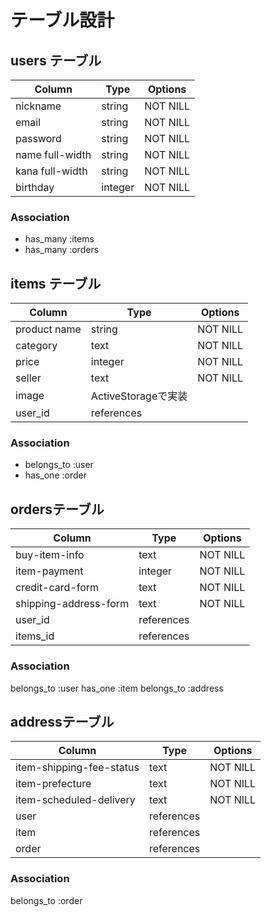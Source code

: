 # テーブル設計

## users テーブル

| Column          | Type    | Options   |
| ----------      | ------  | --------- |
| nickname        | string  | NOT NILL |
| email           | string  | NOT NILL |
| password        | string  | NOT NILL |
| name full-width | string  | NOT NILL |
| kana full-width | string  | NOT NILL |
| birthday        | integer | NOT NILL |

### Association

- has_many :items
- has_many :orders


## items テーブル

| Column       | Type       | Options  |
| ------------ | ---------- | -------- |
| product name | string     | NOT NILL |
| category     | text       | NOT NILL |
| price        | integer    | NOT NILL |
| seller       | text       | NOT NILL |
| image        | ActiveStorageで実装    |
| user_id      | references |          |

### Association

- belongs_to :user
- has_one :order

## ordersテーブル

| Column                 | Type       | Options  |
| ---------------------- | ---------- | -------- |
| buy-item-info          | text       | NOT NILL |
| item-payment           | integer    | NOT NILL |
| credit-card-form       | text       | NOT NILL |
| shipping-address-form  | text       | NOT NILL |
| user_id                | references |          |
| items_id               | references |          |

### Association

  belongs_to :user
  has_one :item
  belongs_to :address

## addressテーブル

| Column                    | Type          | Options  |
| ------------------------- | ------------- | -------- |
| item-shipping-fee-status  | text          | NOT NILL |
| item-prefecture           | text          | NOT NILL |
| item-scheduled-delivery   | text          | NOT NILL |
| user                      | references    |          |
| item                      | references    |          |
| order                     | references    |          |

### Association

  belongs_to :order